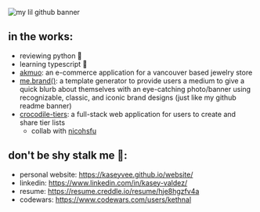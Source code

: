 <!--
**kaseyvee/kaseyvee** is a ✨ _special_ ✨ repository because its `README.md` (this file) appears on your GitHub profile.

Here are some ideas to get you started:

- 🔭 I’m currently working on ...
- 🌱 I’m currently learning ...
- 👯 I’m looking to collaborate on ...
- 🤔 I’m looking for help with ...
- 💬 Ask me about ...
- 📫 How to reach me: ...
- 😄 Pronouns: ...
- ⚡ Fun fact: ...
-->

![my lil github banner](https://i.imgur.com/QMUUOIs.png)

## in the works:

- reviewing python 🐍
- learning typescript 📄
- [akmuo](https://github.com/kaseyvee/akmuo): an e-commerce application for a vancouver based jewelry store
- [me.brand()](https://github.com/kaseyvee/me-brand): a template generator to provide users a medium to give a quick blurb about themselves with an eye-catching photo/banner using recognizable, classic, and iconic brand designs (just like my github readme banner)
- [crocodile-tiers](https://github.com/kaseyvee/crocodile-tiers): a full-stack web application for users to create and share tier lists
  - collab with [nicohsfu](https://github.com/nicohsfu)

## don't be shy stalk me 🌝:

- personal website: https://kaseyvee.github.io/website/
- linkedin: https://www.linkedin.com/in/kasey-valdez/
- resume: https://resume.creddle.io/resume/hje8hgzfv4a
- codewars: https://www.codewars.com/users/kethnal

